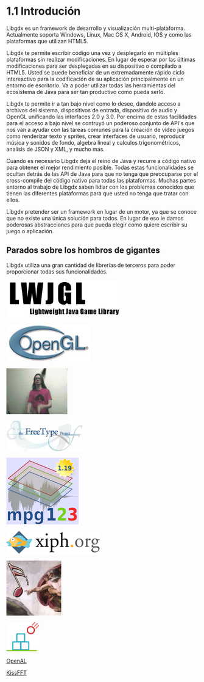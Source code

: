 # 1.1 Introdución

Libgdx es un framework de desarrollo y visualización multi-plataforma. Actualmente soporta Windows, Linux, Mac OS X, Android, IOS y como las plataformas que utilizan HTML5.

Libgdx te permite escribir código una vez y desplegarlo en múltiples plataformas sin realizar modificaciones. En lugar de esperar por las últimas modificaciones para ser desplegadas en su dispositivo o compilado a HTML5.
Usted se puede beneficiar de un extremadamente rápido ciclo intereactivo para la codificación de su aplicación principalmente en un entorno de escritorio. Va a poder utilizar todas las herramientas del ecosistema de Java para ser tan productivo como pueda serlo.

Libgdx te permite ir a tan bajo nivel como lo desee, dandole acceso a archivos del sistema, dispositivos de entrada, dispositivo de audio y OpenGL unificando las interfaces 2.0 y 3.0.
Por encima de estas facilidades para el acceso a bajo nivel se contruyó un poderoso conjunto de API's que nos van a ayudar con las tareas comunes para la creación de video juegos como renderizar texto y sprites, crear interfaces de usuario, reproducir música y sonidos de fondo, algebra lineal y calculos trigonométricos, analisis de JSON y XML, y mucho mas.

Cuando es necesario Libgdx deja el reino de Java y recurre a código nativo para obtener el mejor rendimiento posible. Todas estas funcionalidades se ocultan detrás de las API de Java para que no tenga que preocuparse por el cross-compile del código nativo para todas las plataformas.
Muchas partes entorno al trabajo de Libgdx saben lidiar con los problemas conocidos que tienen las diferentes plataformas para que usted no tenga que tratar con ellos.

Libgdx pretender ser un framework en lugar de un motor, ya que se conoce que no existe una única solución para todos. En lugar de eso le damos poderosas abstracciones para que pueda elegir como quiere escribir su juego o aplicación.

## Parados sobre los hombros de gigantes

Libgdx utiliza una gran cantidad de librerías de terceros para poder proporcionar todas sus funcionalidades.

[![LWJGL](./images/introduccion/libjgl.png)](http://www.lwjgl.org/)

[![OpenGL](./images/introduccion/opengl.jpe)](http://www.opengl.org/)

[![Nothing](./images/introduccion/nothing.gif)](http://nothings.org/)

[![FreeType](./images/introduccion/freetype.png)](http://www.freetype.org/)

[![Mpg123](./images/introduccion/mpg123.png)](http://www.mpg123.de/)

[![Vorbis](./images/introduccion/xiph.png)](http://www.xiph.org/vorbis)

[![SoundTouch](./images/introduccion/soundtouch.jpe)](http://www.surina.net/soundtouch)

[![box2d](./images/introduccion/box2d.gif)](http://www.box2d.org/)

[OpenAL](http://en.wikipedia.org/wiki/OpenAL)

[KissFFT](http://sourceforge.net/projects/kissfft)